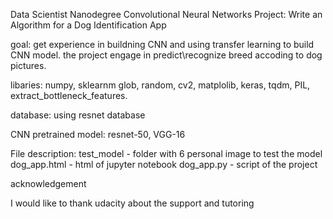 Data Scientist Nanodegree
Convolutional Neural Networks
Project: Write an Algorithm for a Dog Identification App

goal:
get experience in buildning CNN and using transfer learning to build CNN model. the project engage in predict\recognize breed
accoding to dog pictures.

libaries:
numpy, sklearnm glob, random, cv2, matplolib, keras, tqdm, PIL, extract_bottleneck_features.

database: 
using resnet database

CNN pretrained model:
resnet-50, VGG-16


File description:
test_model - folder with 6 personal image to test the model
dog_app.html - html of jupyter notebook
dog_app.py - script of the project

acknowledgement

I would like to thank udacity about the support and tutoring 
